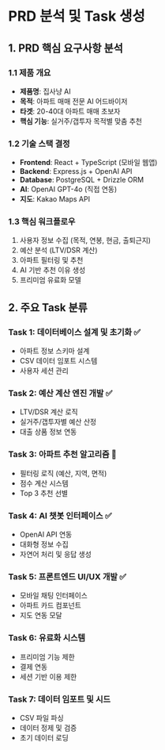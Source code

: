 # PRD 분석 및 Task 생성

## 1. PRD 핵심 요구사항 분석

### 1.1 제품 개요
- **제품명**: 집사냥 AI
- **목적**: 아파트 매매 전문 AI 어드바이저
- **타겟**: 20-40대 아파트 매매 초보자
- **핵심 기능**: 실거주/갭투자 목적별 맞춤 추천

### 1.2 기술 스택 결정
- **Frontend**: React + TypeScript (모바일 웹앱)
- **Backend**: Express.js + OpenAI API
- **Database**: PostgreSQL + Drizzle ORM
- **AI**: OpenAI GPT-4o (직접 연동)
- **지도**: Kakao Maps API

### 1.3 핵심 워크플로우
1. 사용자 정보 수집 (목적, 연봉, 현금, 출퇴근지)
2. 예산 분석 (LTV/DSR 계산)
3. 아파트 필터링 및 추천
4. AI 기반 추천 이유 생성
5. 프리미엄 유료화 모델

## 2. 주요 Task 분류

### Task 1: 데이터베이스 설계 및 초기화 ✅
- 아파트 정보 스키마 설계
- CSV 데이터 임포트 시스템
- 사용자 세션 관리

### Task 2: 예산 계산 엔진 개발 ✅
- LTV/DSR 계산 로직
- 실거주/갭투자별 예산 산정
- 대출 상품 정보 연동

### Task 3: 아파트 추천 알고리즘 🔄
- 필터링 로직 (예산, 지역, 면적)
- 점수 계산 시스템
- Top 3 추천 선별

### Task 4: AI 챗봇 인터페이스 ✅
- OpenAI API 연동
- 대화형 정보 수집
- 자연어 처리 및 응답 생성

### Task 5: 프론트엔드 UI/UX 개발 ✅
- 모바일 채팅 인터페이스
- 아파트 카드 컴포넌트
- 지도 연동 모달

### Task 6: 유료화 시스템
- 프리미엄 기능 제한
- 결제 연동
- 세션 기반 이용 제한

### Task 7: 데이터 임포트 및 시드
- CSV 파일 파싱
- 데이터 정제 및 검증
- 초기 데이터 로딩